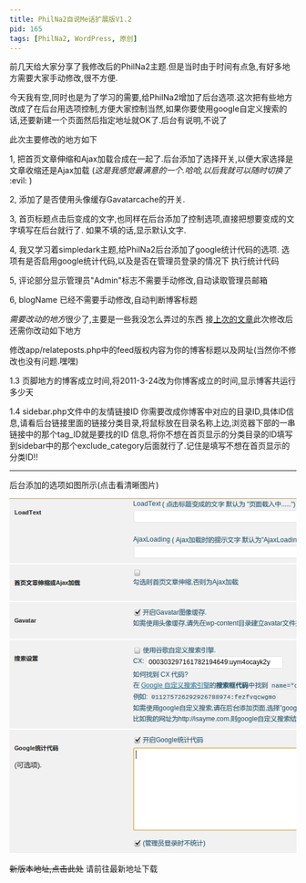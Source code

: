 ```yaml
---
title: PhilNa2自说Me话扩展版V1.2
pid: 165
tags: [PhilNa2, WordPress, 原创]
---
```

前几天给大家分享了我修改后的PhilNa2主题.但是当时由于时间有点急,有好多地方需要大家手动修改,很不方便.

今天我有空,同时也是为了学习的需要,给PhilNa2增加了后台选项.这次把有些地方改成了在后台用选项控制,方便大家控制当然,如果你要使用google自定义搜索的话,还要新建一个页面然后指定地址就OK了.后台有说明,不说了

此次主要修改的地方如下

1, 把首页文章伸缩和Ajax加载合成在一起了.后台添加了选择开关,以便大家选择是文章收缩还是Ajax加载
(*这是我感觉最满意的一个.哈哈,以后我就可以随时切换了* :evil: )

2, 添加了是否使用头像缓存Gavatarcache的开关.

3, 首页标题点击后变成的文字,也同样在后台添加了控制选项,直接把想要变成的文字填写在后台就行了.
如果不填的话,显示默认文字.

4, 我又学习着simpledark主题,给PhilNa2后台添加了google统计代码的选项.
选项有是否启用google统计代码,以及是否在管理员登录的情况下 执行统计代码

5, 评论部分显示管理员"Admin"标志不需要手动修改,自动读取管理员邮箱

6, blogName 已经不需要手动修改,自动判断博客标题

*需要改动的地方*很少了,主要是一些我没怎么弄过的东西
接[上次的文章](/2011/06/philna2-remod-by-sayme.html)此次修改后还需你改动如下地方

修改app/relateposts.php中的feed版权内容为你的博客标题以及网址(当然你不修改也没有问题.嘿嘿)

1.3 页脚地方的博客成立时间,将2011-3-24改为你博客成立的时间,显示博客共运行多少天

1.4 sidebar.php文件中的友情链接ID 你需要改成你博客中对应的目录ID,具体ID信息,请看后台链接里面的链接分类目录,将鼠标放在目录名称上边,浏览器下部的一串链接中的那个tag\_ID就是要找的ID 信息,将你不想在首页显示的分类目录的ID填写到sidebar中的那个exclude_category后面就行了.记住是填写不想在首页显示的分类ID!!

- - -
后台添加的选项如图所示(点击看清晰图片)

![后台选项](/uploads/2011/06/20110610-165-01.png)

<del datetime="2011-06-18T12:26:15+00:00">新版本地址,点击此处</del>
请前往最新地址下载
